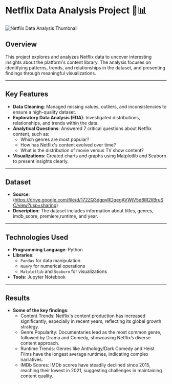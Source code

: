 # Netflix Data Analysis Project 🎥📊

![Netflix Data Analysis Thumbnail](visuals/thumbnail.png)

## **Overview**
This project explores and analyzes Netflix data to uncover interesting insights about the platform's content library. The analysis focuses on identifying patterns, trends, and relationships in the dataset, and presenting findings through meaningful visualizations.

---

## **Key Features**
- **Data Cleaning**: Managed missing values, outliers, and inconsistencies to ensure a high-quality dataset.
- **Exploratory Data Analysis (EDA)**: Investigated distributions, relationships, and trends within the data.
- **Analytical Questions**: Answered 7 critical questions about Netflix content, such as:
  - Which genres are most popular?
  - How has Netflix's content evolved over time?
  - What is the distribution of movie versus TV show content?
- **Visualizations**: Created charts and graphs using Matplotlib and Seaborn to present insights clearly.

---

## **Dataset**
- **Source**: (https://drive.google.com/file/d/172ZQ3dgpvRDqegAVWjV5d6lR2lIBruSC/view?usp=sharing)
- **Description**: The dataset includes information about titles, genres, imdb_score, premiere,runtime, and year.

---

## **Technologies Used**
- **Programming Language**: Python
- **Libraries**:
  - `Pandas` for data manipulation
  - `NumPy` for numerical operations
  - `Matplotlib` and `Seaborn` for visualizations
- **Tools**: Jupyter Notebook

---
## **Results**
- **Some of the key findings**:
  - Content Trends: Netflix's content production has increased significantly, especially in recent years, reflecting its global growth strategy.
  - Genre Popularity: Documentaries lead as the most common genre, followed by Drama and Comedy, showcasing Netflix’s diverse content approach.
  - Runtime Trends: Genres like Anthology/Dark Comedy and Heist Films have the longest average runtimes, indicating complex narratives.
  - IMDb Scores: IMDb scores have steadily declined since 2015, reaching their lowest in 2021, suggesting challenges in maintaining content quality.
